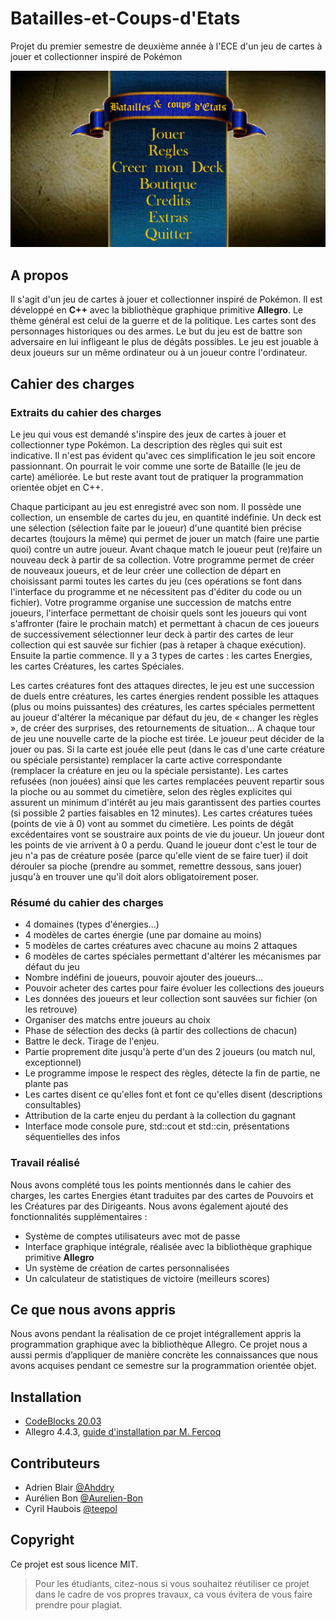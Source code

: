 # Batailles-et-Coups-d'Etats

Projet du premier semestre de deuxième année à l'ECE d'un jeu de cartes à jouer et collectionner inspiré de Pokémon

![Menu principal - Batailles et coups d'Etats](image/b&ce.jpg)

## A propos

Il s'agit d'un jeu de cartes à jouer et collectionner inspiré de Pokémon. Il est développé en **C++** avec la bibliothèque graphique primitive **Allegro**. Le thème général est celui de la guerre et de la politique. Les cartes sont des personnages historiques ou des armes. Le but du jeu est de battre son adversaire en lui infligeant le plus de dégâts possibles. Le jeu est jouable à deux joueurs sur un même ordinateur ou à un joueur contre l'ordinateur.

## Cahier des charges

### Extraits du cahier des charges

Le jeu qui vous est demandé s'inspire des jeux de cartes à jouer et collectionner type Pokémon. La description des règles qui suit est indicative. Il n'est pas évident qu'avec ces simplification le jeu soit encore passionnant. On pourrait le voir comme une sorte de Bataille (le jeu de carte) améliorée. Le but reste avant tout de pratiquer la programmation orientée objet en C++.

Chaque participant au jeu est enregistré avec son nom. Il possède une collection, un ensemble de cartes du jeu, en quantité indéfinie. Un deck est une sélection (sélection faite par le joueur) d'une quantité bien précise decartes (toujours la même) qui permet de jouer un match (faire une partie quoi) contre un autre joueur. Avant chaque match le joueur peut (re)faire un nouveau deck à partir de sa collection. Votre programme permet de créer de nouveaux joueurs, et de leur créer une collection de départ en choisissant parmi toutes les cartes du jeu (ces opérations se font dans l'interface du programme et ne nécessitent pas d'éditer du code ou un fichier). Votre programme organise une succession de matchs entre joueurs, l'interface permettant de choisir quels sont les joueurs qui vont s'affronter (faire le prochain match) et permettant à chacun de ces joueurs de successivement sélectionner leur deck à partir des cartes de leur collection qui est sauvée sur fichier (pas à retaper à chaque exécution). Ensuite la partie commence. Il y a 3 types de cartes : les cartes Energies, les cartes Créatures, les cartes Spéciales.

Les cartes créatures font des attaques directes, le jeu est une succession de duels entre créatures, les cartes énergies rendent possible les attaques (plus ou moins puissantes) des créatures, les cartes spéciales permettent au joueur d'altérer la mécanique par défaut du jeu, de « changer les règles », de créer des surprises, des retournements de situation... A chaque tour de jeu une nouvelle carte de la pioche est tirée. Le joueur peut décider de la jouer ou pas. Si la carte est jouée elle peut (dans le cas d'une carte créature ou spéciale persistante) remplacer la carte active correspondante (remplacer la créature en jeu ou la spéciale persistante). Les cartes refusées (non jouées) ainsi que les cartes remplacées peuvent repartir sous la pioche ou au sommet du cimetière, selon des règles explicites qui assurent un minimum d'intérêt au jeu mais garantissent des parties courtes (si possible 2 parties faisables en 12 minutes). Les cartes créatures tuées (points de vie à 0) vont au sommet du cimetière. Les points de dégât excédentaires vont se soustraire aux points de vie du joueur. Un joueur dont les points de vie arrivent à 0 a perdu. Quand le joueur dont c'est le tour de jeu n'a pas de créature posée (parce qu'elle vient de se faire tuer) il doit dérouler sa pioche (prendre au sommet, remettre dessous, sans jouer) jusqu'à en trouver une qu'il doit alors obligatoirement poser.

### Résumé du cahier des charges

- 4 domaines (types d'énergies...)
- 4 modèles de cartes énergie (une par domaine au moins)
- 5 modèles de cartes créatures avec chacune au moins 2 attaques
- 6 modèles de cartes spéciales permettant d'altérer les mécanismes par défaut du jeu
- Nombre indéfini de joueurs, pouvoir ajouter des joueurs...
- Pouvoir acheter des cartes pour faire évoluer les collections des joueurs
- Les données des joueurs et leur collection sont sauvées sur fichier (on les retrouve)
- Organiser des matchs entre joueurs au choix
- Phase de sélection des decks (à partir des collections de chacun)
- Battre le deck. Tirage de l'enjeu.
- Partie proprement dite jusqu'à perte d'un des 2 joueurs (ou match nul, exceptionnel)
- Le programme impose le respect des règles, détecte la fin de partie, ne plante pas
- Les cartes disent ce qu'elles font et font ce qu'elles disent (descriptions consultables)
- Attribution de la carte enjeu du perdant à la collection du gagnant
- Interface mode console pure, std::cout et std::cin, présentations séquentielles des infos

### Travail réalisé

Nous avons complété tous les points mentionnés dans le cahier des charges, les cartes Energies étant traduites par des cartes de Pouvoirs et les Créatures par des Dirigeants. Nous avons également ajouté des fonctionnalités supplémentaires :

- Système de comptes utilisateurs avec mot de passe
- Interface graphique intégrale, réalisée avec la bibliothèque graphique primitive **Allegro**
- Un système de création de cartes personnalisées
- Un calculateur de statistiques de victoire (meilleurs scores)

## Ce que nous avons appris

Nous avons pendant la réalisation de ce projet intégrallement appris la programmation graphique avec la bibliothèque Allegro. Ce projet nous a aussi permis d’appliquer de manière concrète les connaissances que nous avons acquises pendant ce semestre sur la programmation orientée objet.

## Installation

- [CodeBlocks 20.03](http://www.codeblocks.org/downloads/26)
- Allegro 4.4.3, [guide d'installation par M. Fercoq](https://fercoq.bitbucket.io/allegro/distribution/tuto_installer_allegro_64.pdf)

## Contributeurs

- Adrien Blair [@Ahddry](https://github.com/Ahddry)
- Aurélien Bon [@Aurelien-Bon](https://github.com/Aurelien-Bon)
- Cyril Haubois [@teepol](https://github.com/teepol)

## Copyright

Ce projet est sous licence MIT.

> Pour les étudiants, citez-nous si vous souhaitez réutiliser ce projet dans le cadre de vos propres travaux, ca vous évitera de vous faire prendre pour plagiat.
